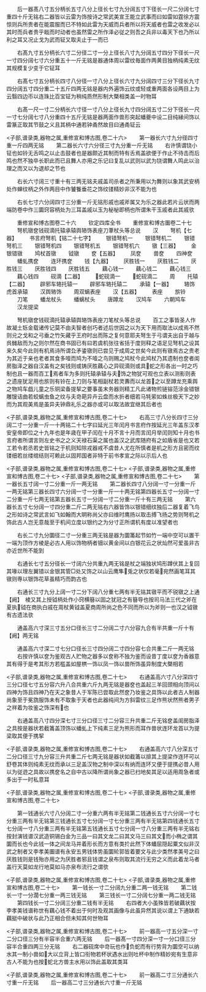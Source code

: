 <!-- { "loadSidebar": true } -->
　　后一器髙八寸五分柄长五寸八分上径长七寸九分阔五寸下径长一尺二分阔七寸重四十斤无铭右二器皆以云雷为饰按诗之常武美宣王能立武事而曰如雷如霆徐方震惊则兵所贵者在能震服而已不特如此雷为天威而兵者所以将天威者也雷之收发必以其时而兵者贵乎戢而时动者也虽然雷之所作泽必従之则吾之兵非以毒天下也乃所以利之耳又况止戈为武而钲又取夫止于一而已

　　右髙九寸五分柄长六寸二分径二寸一分上径长八寸九分阔五寸四分下径长一尺一寸四分阔七寸六分重五十一斤无铭是器通体周以雷纹毎面作两黄目独柄纯素无纹其规模复少变于它钲耳

　　右髙七寸五分柄长四寸八分径一寸八分上径长六寸九分阔四寸三分下径长九寸四分阔五寸四分重二十五斤四两无铭是器内外遍饰云纹或轻或重两面各设两目上为云翳四边帀以连珠比百宝钲为稍纯质然形制大槩相类盖一时物耳

　　右髙一尺一寸二分柄长六寸径一寸八分上径长九寸四分阔五寸二分下径长一尺一寸七分阔七寸八分重四十五斤无铭是器两面作兽形突起蟠夔中设二目纯縁间饰以雷篆正取其节鼓之义且其柄中通若钟甬然故目曰通甬钲云

<子部,谱录类,器物之属,重修宣和博古图,卷二十六>
　　第一器长六寸九分径四寸重一斤四两无铭
　　第二器长六寸六分径三寸九分重一斤无铭
　　右许慎谓铙小钲也如铃无舌鸣之以止击鼓者也是器颇近其制而特有舌焉盖欲便于作止不待击而后鸣也然不独卒长职此而已且舞人亦用之乐记曰复乱以武则以武为铙谓舞人鸣此以治理之而又以为退却之节也

　　右长六寸阔三寸重十有三两无铭夫戚盖司杀者之所秉用以为舞则以象其武安柄处作蝉纹柄之外作两目中作饕餮垂花之饰纹镂精妙非汉不能为也

　　右长七寸六分阔四寸三分重一斤无铭形戚也戚斧属又为乐之器此若片云状而两端防卷中作三圜窍容柄处为三耳盖戚以玉为柲柲即柄也所谓朱干玉戚者此其戚欤

　　重修宣和博古图卷二十六
　　钦定四库全书
　　重修宣和博古圗卷二十七
　　弩机镦奁钱砚滴托辕承辕舆辂饰表座刀茟杖头等总说
　　汉
　　弩机【七器】
　　书言府弩机【铭二十七字】
　　银错弩机一
　　银错弩机二
　　银错弩机三
　　银错弩机四
　　银错弩机五
　　银错弩机六
　　镦【三器】
　　金银错镦
　　鸠杖首镦
　　钺镦
　　奁【五器】
　　凤奁
　　兽奁
　　四神奁
　　蟠虬携奁
　　连环携奁
　　钱【九器】
　　厌胜钱一
　　厌胜钱二
　　厌胜钱三
　　厌胜钱四
　　厌胜钱五
　　藕心钱一
　　藕心钱二
　　藕心钱三
　　藕心钱四
　　砚滴【二器】
　　蛇砚滴一
　　蛇砚滴二
　　周
　　托辕【二器】
　　辟邪车辂托辕一
　　辟邪车辂托辕二
　　承辕【一器】
　　辂饰虎首承辕
　　汉舆辂饰
　　周双螭表座
　　汉【五器】
　　表座
　　旂铃
　　刀笔
　　蟠龙杖头
　　蟠螭杖头
　　唐蹲龙
　　汉鸠车
　　六朝鸠车
　　汉龙提梁

　　弩机镦奁钱砚滴托辕承辕舆辂饰表座刀笔杖头等总说
　　百工之事皆圣人作故凝土铄金载诸传记莫不由夫智者创巧者述后世因之以为天下用而取法以成焉不然则兊之戈和之弓垂之竹矢藏乎王府时出而陈之复何意耶夫弩生于弓谓夫出自于越与呉雠敌而为之则尔然在商书固已有曰若虞机张往省括于度则释之语足见弩机之设其来久矣今此则有机焉诗所谓厹矛鋈镦则已尝见于成周之世矣今此则有镦焉古之贵老为其近于亲也老者其食多噎而鸠为不噎之鸟则赐之鸠杖今此鸠杖乃其遗制也奁者闺房脂泽之器自汉盖有之矣钱则或铸厌胜藕心之异砚滴则或具蛇之形各出一时之巧制也且一器而百工焉者车为多则托辕承辕与夫饰之物犹可观也立表以测影则表之遗座犹足用也旂则有铃在上刀则与笔相副杖若灵夀而以龙首之以至蹲龙充乘舆之物鸠车戯儿童之乐铜梁备提挈之要事虽末务器则精工凡此诸物煎链镕范涂金错银雕锼诘曲若蛟螭虫鱼之纹与夫竒葩异卉云盘而水折者细若马牦萦如蛛丝极天下之妙而为其观美焉是虽异夫钟鼎礼乐之器亦或可以取法故宜继其后者也

<子部,谱录类,器物之属,重修宣和博古图,卷二十七>
　　右高三寸八分长四寸三分阔二寸一分重一斤一十两铭二十七字曰延光三年闰月书言府作按延光三年盖东汉孝安皇帝即位之十九年也是年歳在甲子闰在十月不言十月而言闰月举闰则知十月也书言府者所谓言则左史书之之义天禄石渠之属也盖汉之武库随府有之如盾省是也又若工若令若丞若史皆铭之于机则知除戎器戒不虞昔人尤在所慎者是机之形方且密而纹镂细若丝缕绾结则可赖此以固邦国者非特于前书孝宣之际以示后人也

<子部,谱录类,器物之属,重修宣和博古图,卷二十七>
<子部,谱录类,器物之属,重修宣和博古图,卷二十七>
<子部,谱录类,器物之属,重修宣和博古图,卷二十七>
　　第一器长五寸阔一寸二分重一斤一两无铭
　　第二器长四寸八分阔一寸一分重一斤一两无铭第三器长四寸六分阔一寸一分重一斤一十两无铭第四器长五寸一分阔一寸二分重一斤七两无铭第五器长五寸一分阔一寸二分重一斤十有三两无铭
　　第六器长五寸七分阔一寸四分重二斤二两无铭右六器皆饰以银错细纹独后二器复着飞鸟之形如诗之常武言如飞如翰而大眀称尚父亦曰维时鹰扬以取击搏飞扬之势则弩机之饰此古人岂无意哉至于机间立度以银约之为分寸正所谓机有度以准望者也

　　右长二寸九分圜径二寸一分重三两无铭是器为圜筩起节如竹一端中空可以置干一端为顶作方棱是必古人用以饰物柄者钿以黄金间以白银花云之状灿然可爱虽非古亦近世所不能到

　　右通长七寸五分径长一寸阔六分共重九两无铭是杖之端独状鸠形蹲伏其上复回其喙以理左翼错以金银其管□处又饰之以山云鹰隼兎之状仅若毫宛然画笔耳其镦则専以银饰花草虽精巧而韵古也

　　右通长三寸九分上阔一寸二分下阔八分重七两有半无铭其镦平而不锐镦之上通【阙】　棱又其上授钺柄处作小窍横簮以固之犹冠之有簮导也按司马法三代之斧在夏执钺在商执白戚在周杖黄钺盖夏商周所尚之色不同而所以为斧则一也汉之钺镦有古遗法欤

　　通盖高六寸深三寸五分口径长三寸二分阔二寸六分容九合有半共重一斤十有【阙】两无铭

　　通盖高六寸深二寸七分口径长三寸四分阔二寸四分容七合共重二斤一两无铭
　　右按许慎以奁为鉴观古人贮物之器多以奁称不独为鉴而设昔丁度以奁为香器意其有得于是考其形方若槛盖如屋栱一饰以凤一饰以兽所饰虽异制度大槩相若

<子部,谱录类,器物之属,重修宣和博古图,卷二十七>
　　右通盖高六寸八分深四寸三分口径七寸五分容六升八合共重六斤九两无铭是器奁也盖起三羊回颈相向顶间以四神为饰且四神乃在天之象昔人于军陈已尝取此然奁乃妆鉴之具饰以此者古人制器尚象至于冕旒服饰未有不取象于天者也此器纯间为方斜雷纹三足作熊状然熊者男子之祥着为妆鉴之饰深有也

　　右通盖高八寸四分深七寸三分口径三寸二分容三升共重二斤无铭奁盖闺房脂泽之具按是器状若截筩盖顶饰以蟠虬上下纯素三足为熊形而耳作兽状连环龙首以为提梁取其便于携挈

<子部,谱录类,器物之属,重修宣和博古图,卷二十七>
　　右通盖高六寸八分深五寸二分口径三寸九分容三升共重二斤七两无铭是器状如截筩以揜其上提梁作连环可以舒卷其体则纯素无纹而承以三足盖汉物之制中深以有纳而连环又便于提携必昔人用以为従逰之具故以携奁名之自中古以降所谓尚象之器已扫地矣其足以适用周急者或多出于一时私意耳

<子部,谱录类,器物之属,重修宣和博古图,卷二十七>
<子部,谱录类,器物之属,重修宣和博古图,卷二十七>

　　第一钱通长六寸八分阔二寸一分重六两有半无铭第二钱通长五寸六分阔一寸七分重三两有半无铭第三钱通长五寸七分阔一寸七分重三两有半无铭第四钱通长五寸七分阔一寸八分重三两有半无铭第五钱通长五寸七分阔一寸八分重三两有半无铭右按封演钱谱汉武造铜锡白金为三品一曰其文龙二曰其文马三曰其文而小椭之谓其圜而长也今此钱一体之间龙马并着形长而方意有类扵此然下体蟠屈隠起粟文似非汉武之制者又李孝美圗谱有永安五男钱体势虽圜轮郭皆着要文与此少类然孝美号之曰厌胜钱则是钱殆亦用之为厌胜者邪且钱谓之泉布则取其流行无穷之义而此着龙马者盖行天莫如龙行地莫如马亦泉布流行之谓欤

<子部,谱录类,器物之属,重修宣和博古图,卷二十七>
<子部,谱录类,器物之属,重修宣和博古图,卷二十七>
　　第一钱长一寸二分阔九分重二两一钱无铭
　　第二钱长一寸一分濶七分重一两三钱无铭
　　第三钱长一寸二分阔七分重一两二钱无铭
　　第四钱长一寸二分阔三分重二钱有半无铭
　　右四者大小虽殊皆若破藕状按李孝美钱谱称世有藕心钱不着出于何时及观其画像与此虽异然其说以谓上下通缺若藕挺中破状与此乃正相合但未知其何世物耳

<子部,谱录类,器物之属,重修宣和博古图,卷二十七>
　　前一器高一寸五分深一寸二分口径三分有半容半合重六两无铭
　　后一器髙一寸四分深一寸一分口径三分容半合重四两三分无铭
　　右二器砚席中竒玩也作负蛇而有行势背为圜空可以纳水其一制小兽如大以立背上皆口衔物若杯状遇水出则吐杯中制作精妙宛有生意非古人不能为也按蛇北方兽主水用以饰此盖取其类耳

<子部,谱录类,器物之属,重修宣和博古图,卷二十七>
　　前一器高二寸三分通长六寸重一斤无铭
　　后一器高二寸三分通长六寸重一斤无铭
